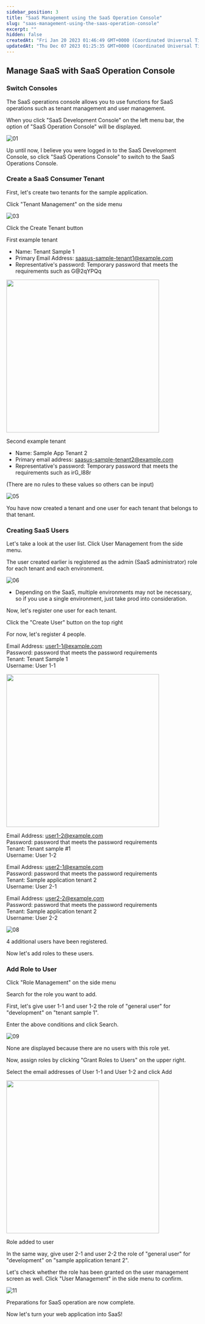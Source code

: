 ```yaml
---
sidebar_position: 3
title: "SaaS Management using the SaaS Operation Console"
slug: "saas-management-using-the-saas-operation-console"
excerpt: ""
hidden: false
createdAt: "Fri Jan 20 2023 01:46:49 GMT+0000 (Coordinated Universal Time)"
updatedAt: "Thu Dec 07 2023 01:25:35 GMT+0000 (Coordinated Universal Time)"
---
```


## Manage SaaS with SaaS Operation Console

### Switch Consoles

The SaaS operations console allows you to use functions for SaaS operations such as tenant management and user management.

When you click "SaaS Development Console" on the left menu bar, the option of "SaaS Operation Console" will be displayed.

![01](/img/tutorial/saas-management-using-the-saas-operation-console/saas-management-using-the-saas-operation-console-01.png)

Up until now, I believe you were logged in to the SaaS Development Console, so click "SaaS Operations Console" to switch to the SaaS Operations Console.

### Create a SaaS Consumer Tenant

First, let's create two tenants for the sample application.

Click "Tenant Management" on the side menu

![03](/img/tutorial/saas-management-using-the-saas-operation-console/saas-management-using-the-saas-operation-console-03.png)

Click the Create Tenant button

First example tenant

- Name: Tenant Sample 1
- Primary Email Address: [saasus-sample-tenant1@example.com](mailto:saasus-sample-tenant1@example.com)
- Representative's password: Temporary password that meets the requirements such as G@2qYPQq

<img src="/img/tutorial/saas-management-using-the-saas-operation-console/saas-management-using-the-saas-operation-console-04.png" width="400">
</img>

Second example tenant

- Name: Sample App Tenant 2
- Primary email address: [saasus-sample-tenant2@example.com](mailto:saasus-sample-tenant2@example.com)
- Representative's password: Temporary password that meets the requirements such as irG_l88r

(There are no rules to these values so others can be input)

![05](/img/tutorial/saas-management-using-the-saas-operation-console/saas-management-using-the-saas-operation-console-05.png)

You have now created a tenant and one user for each tenant that belongs to that tenant.

### Creating SaaS Users

Let's take a look at the user list. Click User Management from the side menu.

The user created earlier is registered as the admin (SaaS administrator) role for each tenant and each environment.

![06](/img/tutorial/saas-management-using-the-saas-operation-console/saas-management-using-the-saas-operation-console-06.png)

- Depending on the SaaS, multiple environments may not be necessary, so if you use a single environment, just take prod into consideration.

Now, let's register one user for each tenant.

Click the "Create User" button on the top right

For now, let's register 4 people.

Email Address: [user1-1@example.com](mailto:user1-1@example.com)  
Password: password that meets the password requirements  
Tenant: Tenant Sample 1  
Username: User 1-1

<img src="/img/tutorial/saas-management-using-the-saas-operation-console/saas-management-using-the-saas-operation-console-07.png" width="400">
</img>

Email Address: [user1-2@example.com](mailto:user1-2@example.com)  
Password: password that meets the password requirements  
Tenant: Tenant sample #1  
Username: User 1-2

Email Address: [user2-1@example.com](mailto:user2-1@example.com)  
Password: password that meets the password requirements  
Tenant: Sample application tenant 2  
Username: User 2-1

Email Address: [user2-2@example.com](mailto:user2-2@example.com)  
Password: password that meets the password requirements  
Tenant: Sample application tenant 2  
Username: User 2-2

![08](/img/tutorial/saas-management-using-the-saas-operation-console/saas-management-using-the-saas-operation-console-08.png)

4 additional users have been registered.

Now let's add roles to these users.

### Add Role to User

Click "Role Management" on the side menu

Search for the role you want to add.

First, let's give user 1-1 and user 1-2 the role of "general user" for "development" on "tenant sample 1".

Enter the above conditions and click Search.

![09](/img/tutorial/saas-management-using-the-saas-operation-console/saas-management-using-the-saas-operation-console-09.png)

None are displayed because there are no users with this role yet.

Now, assign roles by clicking "Grant Roles to Users" on the upper right.

Select the email addresses of User 1-1 and User 1-2 and click Add

<img src="/img/tutorial/saas-management-using-the-saas-operation-console/saas-management-using-the-saas-operation-console-10.png" width="400">
</img>

Role added to user

In the same way, give user 2-1 and user 2-2 the role of "general user" for "development" on "sample application tenant 2".

Let's check whether the role has been granted on the user management screen as well. Click "User Management" in the side menu to confirm.

![11](/img/tutorial/saas-management-using-the-saas-operation-console/saas-management-using-the-saas-operation-console-11.png)

Preparations for SaaS operation are now complete.

Now let's turn your web application into SaaS!
